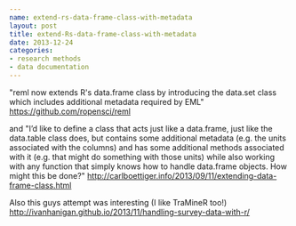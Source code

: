 ```yaml
---
name: extend-rs-data-frame-class-with-metadata
layout: post
title: extend-Rs-data-frame-class-with-metadata
date: 2013-12-24
categories:
- research methods
- data documentation
---
```


"reml now extends R's data.frame class by introducing the data.set class which includes additional metadata required by EML"
https://github.com/ropensci/reml

and
"I’d like to define a class that acts just like a data.frame, just like the data.table class does, but contains some additional metadata (e.g. the units associated with the columns) and has some additional methods associated with it (e.g. that might do something with those units) while also working with any function that simply knows how to handle data.frame objects.
How might this be done?"
http://carlboettiger.info/2013/09/11/extending-data-frame-class.html


Also this guys attempt was interesting (I like TraMineR too!)
http://ivanhanigan.github.io/2013/11/handling-survey-data-with-r/
